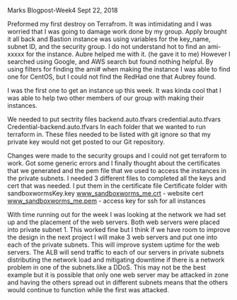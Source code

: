 Marks Blogpost-Week4						Sept 22, 2018

Preformed my first destroy on Terrafrom.  It was intimidating and I was worried that I was going to damage work done by my group.  Apply brought it all back and Bastion instance was using variables for  the key_name, subnet ID, and the security group.  I do not understand hot to find an ami-xxxxx for the instance.  Aubre helped me with it.  (he gave it to me)  However I searched using Google, and AWS search but found nothing helpful.  By using filters for finding the ami# when making the instance I was able to find one for CentOS, but I could not find the RedHad one that Aubrey found. 

I was the first one to get an instance up this week.  It was kinda cool that I was able to help two other members of our group with making their instances.

We needed to put sectrity files
                backend.auto.tfvars
                credential.auto.tfvars
                Credential-backend.auto.tfvars
In each folder that we wanted to run terraform in.  These files needed to be listed with git ignore so that my private key would not get posted to our Git repository.


Changes were made to the security groups and I could not get terraform to work.  Got some generic errors and I finally thought about the certificates that we generated and the pem file that we used to access the instances in the private subnets.  I needed 3 different files to completed all the keys and cert that was needed.  I put them in the certificate file
                Certificate folder with
		sandboxwormsKey.key
		www_sandboxworms_me.crt - website cert
		www_sandboxworms_me.pem  - access key for ssh for all instances

With time running out for the week I was looking at the network we had set up and the placement of the web servers.  Both web servers were placed into private subnet 1.  This worked fine but I think if we have room to improve the design in the next project I will make 3 web servers and put one into each of the private subnets.  This will improve system uptime for the web servers.  The ALB will send traffic to each of our servers in private subnets distributing the network load and mitigating downtime if there is a network problem in one of the subnets.like a DDoS.  This may not be the best example but it is possible that only one web server may be attacked in zone and having the others spread out in different subnets means that the others would continue to function while the first was attacked.

